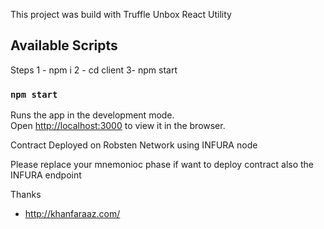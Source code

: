 This project was build with Truffle Unbox React Utility
 
## Available Scripts
Steps
1 - npm i
2 - cd client
3- npm start 
### `npm start`

Runs the app in the development mode.<br />
Open [http://localhost:3000](http://localhost:3000) to view it in the browser.


Contract Deployed on Robsten Network
using INFURA node

Please replace your mnemonioc phase if want to deploy contract 
also the INFURA endpoint 

Thanks 
- http://khanfaraaz.com/

